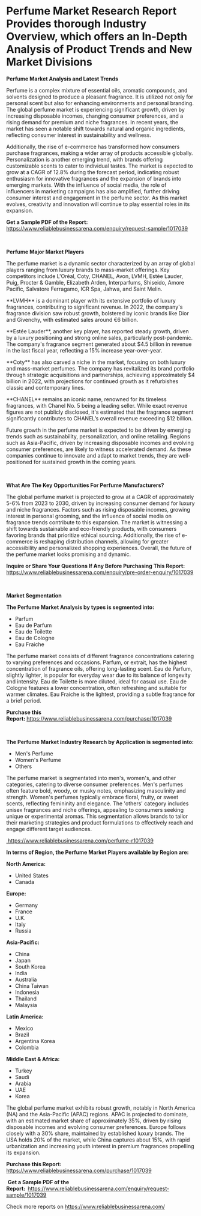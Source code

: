 <p><h1>Perfume Market Research Report Provides thorough Industry Overview, which offers an In-Depth Analysis of Product Trends and New Market Divisions</h1></p><p><strong>Perfume Market Analysis and Latest Trends</strong></p>
<p><p>Perfume is a complex mixture of essential oils, aromatic compounds, and solvents designed to produce a pleasant fragrance. It is utilized not only for personal scent but also for enhancing environments and personal branding. The global perfume market is experiencing significant growth, driven by increasing disposable incomes, changing consumer preferences, and a rising demand for premium and niche fragrances. In recent years, the market has seen a notable shift towards natural and organic ingredients, reflecting consumer interest in sustainability and wellness. </p><p>Additionally, the rise of e-commerce has transformed how consumers purchase fragrances, making a wider array of products accessible globally. Personalization is another emerging trend, with brands offering customizable scents to cater to individual tastes. The market is expected to grow at a CAGR of 12.8% during the forecast period, indicating robust enthusiasm for innovative fragrances and the expansion of brands into emerging markets. With the influence of social media, the role of influencers in marketing campaigns has also amplified, further driving consumer interest and engagement in the perfume sector. As this market evolves, creativity and innovation will continue to play essential roles in its expansion.</p></p>
<p><strong>Get a Sample PDF of the Report:&nbsp;</strong> <a href="https://www.reliablebusinessarena.com/enquiry/request-sample/1017039?utm_campaign=1943&utm_medium=2&utm_source=Github&utm_content=ia&utm_term=09022025&utm_id=perfume">https://www.reliablebusinessarena.com/enquiry/request-sample/1017039</a></p>
<p>&nbsp;</p>
<p><strong>Perfume Major Market Players</strong></p>
<p><p>The perfume market is a dynamic sector characterized by an array of global players ranging from luxury brands to mass-market offerings. Key competitors include L'Oréal, Coty, CHANEL, Avon, LVMH, Estée Lauder, Puig, Procter & Gamble, Elizabeth Arden, Interparfums, Shiseido, Amore Pacific, Salvatore Ferragamo, ICR Spa, Jahwa, and Saint Melin.</p><p>**LVMH** is a dominant player with its extensive portfolio of luxury fragrances, contributing to significant revenue. In 2022, the company's fragrance division saw robust growth, bolstered by iconic brands like Dior and Givenchy, with estimated sales around €6 billion.</p><p>**Estée Lauder**, another key player, has reported steady growth, driven by a luxury positioning and strong online sales, particularly post-pandemic. The company's fragrance segment generated about $4.5 billion in revenue in the last fiscal year, reflecting a 15% increase year-over-year.</p><p>**Coty** has also carved a niche in the market, focusing on both luxury and mass-market perfumes. The company has revitalized its brand portfolio through strategic acquisitions and partnerships, achieving approximately $4 billion in 2022, with projections for continued growth as it refurbishes classic and contemporary lines.</p><p>**CHANEL** remains an iconic name, renowned for its timeless fragrances, with Chanel No. 5 being a leading seller. While exact revenue figures are not publicly disclosed, it's estimated that the fragrance segment significantly contributes to CHANEL’s overall revenue exceeding $12 billion.</p><p>Future growth in the perfume market is expected to be driven by emerging trends such as sustainability, personalization, and online retailing. Regions such as Asia-Pacific, driven by increasing disposable incomes and evolving consumer preferences, are likely to witness accelerated demand. As these companies continue to innovate and adapt to market trends, they are well-positioned for sustained growth in the coming years.</p></p>
<p>&nbsp;</p>
<p><strong>What Are The Key Opportunities For Perfume Manufacturers?</strong></p>
<p><p>The global perfume market is projected to grow at a CAGR of approximately 5-6% from 2023 to 2030, driven by increasing consumer demand for luxury and niche fragrances. Factors such as rising disposable incomes, growing interest in personal grooming, and the influence of social media on fragrance trends contribute to this expansion. The market is witnessing a shift towards sustainable and eco-friendly products, with consumers favoring brands that prioritize ethical sourcing. Additionally, the rise of e-commerce is reshaping distribution channels, allowing for greater accessibility and personalized shopping experiences. Overall, the future of the perfume market looks promising and dynamic.</p></p>
<p><strong>Inquire or Share Your Questions If Any Before Purchasing This Report:</strong> <a href="https://www.reliablebusinessarena.com/enquiry/pre-order-enquiry/1017039?utm_campaign=1943&utm_medium=2&utm_source=Github&utm_content=ia&utm_term=09022025&utm_id=perfume">https://www.reliablebusinessarena.com/enquiry/pre-order-enquiry/1017039</a></p>
<p>&nbsp;</p>
<p><strong>Market Segmentation</strong></p>
<p><strong>The Perfume Market Analysis by types is segmented into:</strong></p>
<p><ul><li>Parfum</li><li>Eau de Parfum</li><li>Eau de Toilette</li><li>Eau de Cologne</li><li>Eau Fraiche</li></ul></p>
<p><p>The perfume market consists of different fragrance concentrations catering to varying preferences and occasions. Parfum, or extrait, has the highest concentration of fragrance oils, offering long-lasting scent. Eau de Parfum, slightly lighter, is popular for everyday wear due to its balance of longevity and intensity. Eau de Toilette is more diluted, ideal for casual use. Eau de Cologne features a lower concentration, often refreshing and suitable for warmer climates. Eau Fraiche is the lightest, providing a subtle fragrance for a brief period.</p></p>
<p><strong>Purchase this Report:&nbsp;</strong><a href="https://www.reliablebusinessarena.com/purchase/1017039?utm_campaign=1943&utm_medium=2&utm_source=Github&utm_content=ia&utm_term=09022025&utm_id=perfume">https://www.reliablebusinessarena.com/purchase/1017039</a></p>
<p>&nbsp;</p>
<p><strong>The Perfume Market Industry Research by Application is segmented into:</strong></p>
<p><ul><li>Men's Perfume</li><li>Women's Perfume</li><li>Others</li></ul></p>
<p><p>The perfume market is segmentated into men's, women's, and other categories, catering to diverse consumer preferences. Men's perfumes often feature bold, woody, or musky notes, emphasizing masculinity and strength. Women's perfumes typically embrace floral, fruity, or sweet scents, reflecting femininity and elegance. The 'others' category includes unisex fragrances and niche offerings, appealing to consumers seeking unique or experimental aromas. This segmentation allows brands to tailor their marketing strategies and product formulations to effectively reach and engage different target audiences.</p></p>
<p><a href="https://www.reliablebusinessarena.com/perfume-r1017039?utm_campaign=1943&utm_medium=2&utm_source=Github&utm_content=ia&utm_term=09022025&utm_id=perfume">&nbsp;https://www.reliablebusinessarena.com/perfume-r1017039</a></p>
<p><strong>In terms of Region, the Perfume Market Players available by Region are:</strong></p>
<p>
    <p> <strong> North America: </strong>
        <ul>
            <li>United States</li>
            <li>Canada</li>
        </ul>
        </p> 
    <p> <strong> Europe: </strong>
        <ul>
            <li>Germany</li>
            <li>France</li>
            <li>U.K.</li>
            <li>Italy</li>
            <li>Russia</li>
        </ul>
        </p> 
    <p> <strong> Asia-Pacific: </strong>
        <ul>
            <li>China</li>
            <li>Japan</li>
            <li>South Korea</li>
            <li>India</li>
            <li>Australia</li>
            <li>China Taiwan</li>
            <li>Indonesia</li>
            <li>Thailand</li>
            <li>Malaysia</li>
        </ul>
        </p> 
    <p> <strong> Latin America: </strong>
        <ul>
            <li>Mexico</li>
            <li>Brazil</li>
            <li>Argentina Korea</li>
            <li>Colombia</li>
        </ul>
        </p> 
    <p> <strong> Middle East & Africa: </strong>
        <ul>
            <li>Turkey</li>
            <li>Saudi</li>
            <li>Arabia</li>
            <li>UAE</li>
            <li>Korea</li>
        </ul>
    </p>
    </p>
<p><p>The global perfume market exhibits robust growth, notably in North America (NA) and the Asia-Pacific (APAC) regions. APAC is projected to dominate, with an estimated market share of approximately 35%, driven by rising disposable incomes and evolving consumer preferences. Europe follows closely with a 30% share, maintained by established luxury brands. The USA holds 20% of the market, while China captures about 15%, with rapid urbanization and increasing youth interest in premium fragrances propelling its expansion.</p></p>
<p><strong>Purchase this Report: </strong><a href="https://www.reliablebusinessarena.com/purchase/1017039?utm_campaign=1943&utm_medium=2&utm_source=Github&utm_content=ia&utm_term=09022025&utm_id=perfume">https://www.reliablebusinessarena.com/purchase/1017039</a></p>
<p>&nbsp;<strong>Get a Sample PDF of the Report:&nbsp;&nbsp;</strong><a href="https://www.reliablebusinessarena.com/enquiry/request-sample/1017039?utm_campaign=1943&utm_medium=2&utm_source=Github&utm_content=ia&utm_term=09022025&utm_id=perfume">https://www.reliablebusinessarena.com/enquiry/request-sample/1017039</a></p>
<p><strong></strong></p>
<p>Check more reports on <a href="https://www.reliablebusinessarena.com/?utm_campaign=1943&utm_medium=2&utm_source=Github&utm_content=ia&utm_term=09022025&utm_id=perfume">https://www.reliablebusinessarena.com/</a></p>